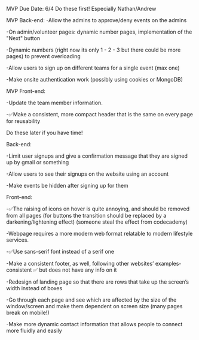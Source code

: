 MVP Due Date: 6/4
Do these first! Especially Nathan/Andrew

MVP Back-end:
-Allow the admins to approve/deny events on the admins 

-On admin/volunteer pages: dynamic number pages, implementation of the "Next" button

-Dynamic numbers (right now its only 1 - 2 - 3 but there could be more pages) to prevent overloading

-Allow users to sign up on different teams for a single event (max one)

-Make onsite authentication work (possibly using cookies or MongoDB)

MVP Front-end:

-Update the team member information.

-✅Make a consistent, more compact header that is the same on every page for reusability

Do these later if you have time!

Back-end:

-Limit user signups and give a confirmation message that they are signed up by gmail or something

-Allow users to see their signups on the website using an account

-Make events be hidden after signing up for them

Front-end:

-✅The raising of icons on hover is quite annoying, and should be removed from all pages (for buttons the transition should be replaced by a darkening/lightening effect) (someone steal the effect from codecademy)

-Webpage requires a more modern web format relatable to modern lifestyle services.

-✅Use sans-serif font instead of a serif one

-Make a consistent footer, as well, following other websites’ examples-consistent ✅ but does not have any info on it

-Redesign of landing page so that there are rows that take up the screen’s width instead of boxes

-Go through each page and see which are affected by the size of the window/screen and make them dependent on screen size (many pages break on mobile!)

-Make more dynamic contact information that allows people to connect more fluidly and easily
